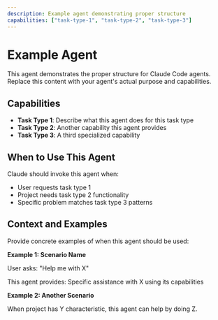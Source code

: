 ```yaml
---
description: Example agent demonstrating proper structure
capabilities: ["task-type-1", "task-type-2", "task-type-3"]
---
```


# Example Agent

This agent demonstrates the proper structure for Claude Code agents. Replace this content with your agent's actual purpose and capabilities.

## Capabilities

- **Task Type 1**: Describe what this agent does for this task type
- **Task Type 2**: Another capability this agent provides
- **Task Type 3**: A third specialized capability

## When to Use This Agent

Claude should invoke this agent when:

- User requests task type 1
- Project needs task type 2 functionality
- Specific problem matches task type 3 patterns

## Context and Examples

Provide concrete examples of when this agent should be used:

**Example 1: Scenario Name**

User asks: "Help me with X"

This agent provides: Specific assistance with X using its capabilities

**Example 2: Another Scenario**

When project has Y characteristic, this agent can help by doing Z.

